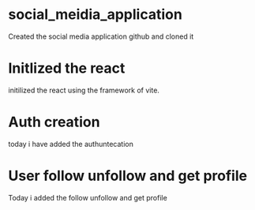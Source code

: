 # social_meidia_application
Created the social media application github and cloned it
# Initlized the react
initilized the react using the framework of vite.

# Auth creation
today i have added the authuntecation
# User follow unfollow and get profile
Today i added the follow unfollow and get profile